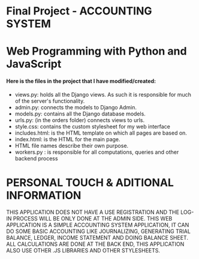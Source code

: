 # Final Project - ACCOUNTING SYSTEM

<h1>Web Programming with Python and JavaScript</h1>

<h4>Here is  the files in the project that I have modified/created:</h4>

<ul>
	<li>views.py: holds all the Django views. As such it is responsible for much of the server's functionality.</li>
	<li>admin.py: connects the models to Django Admin.</li>
	<li>models.py: contains all the Django database models.</li>
	<li>urls.py: (in the orders folder) connects views to urls.</li>
	<li>style.css: contains the custom stylesheet for my web interface</li>
	<li>includes.html: is the HTML template on which all pages are based on.</li>
	<li>index.html: is the HTML for the main page.</li>
	<li>HTML file names describe their own purpose.</li>
	<li>workers.py : is responsible for all computations, queries and other backend process</li>
</ul>

<h1> PERSONAL TOUCH  & ADITIONAL INFORMATION </h1>
<p>THIS APPLICATION DOES NOT HAVE A USE REGISTRATION AND THE LOG-IN PROCESS WILL BE ONLY DONE AT THE ADMIN SIDE. THIS WEB APPLICATION IS A SIMPLE ACCOUNTING SYSTEM APPLICATION, IT CAN DO SOME BASIC ACCOUNTING LIKE JOURNALIZING, GENERATING TRIAL BALANCE, LEDGER, INCOME STATEMENT AND DOING BALANCE SHEET. ALL CALCULATIONS ARE DONE AT THE BACK END, THIS APPLICATION ALSO USE OTHER .JS LIBRARIES AND OTHER STYLESHEETS.</p>


